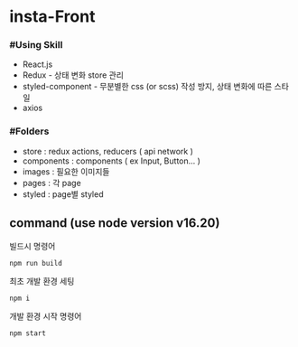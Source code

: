 # insta-Front

### #Using Skill

-   React.js
-   Redux - 상태 변화 store 관리
-   styled-component - 무분별한 css (or scss) 작성 방지, 상태 변화에 따른 스타일
-   axios

### #Folders

-   store : redux actions, reducers ( api network )
-   components : components ( ex Input, Button... )
-   images : 필요한 이미지들
-   pages : 각 page
-   styled : page별 styled

## command (use node version v16.20)

빌드시 명령어

```
npm run build
```

최초 개발 환경 세팅

```
npm i
```

개발 환경 시작 명령어

```
npm start
```
